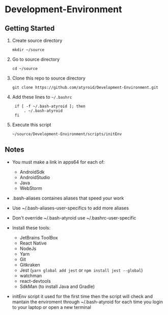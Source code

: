 # Development-Environment

## Getting Started

1. Create source directory

	`mkdir ~/source`

2. Go to source directory

	`cd ~/source`

3. Clone this repo to source directory

	`git clone https://github.com/atyroid/Development-Environment.git`

4. Add these lines to `~/.bashrc`

		if [ -f ~/.bash-atyroid ]; then
			. ~/.bash-atyroid
		fi

6.  Execute this script

	`~/source/Development-Environment/scripts/initEnv`

## Notes
- You must make a link in apps64 for each of:
	- AndroidSdk
	- AndroidStudio
	- Java
	- WebStorm
	
- .bash-aliases containes aliases that speed your work

- Use ~/.bash-aliases-user-specifics to add more aliases

- Don't override ~/.bash-atyroid use ~/.bashrc-user-specific

- Install these tools:
	- JetBrains ToolBox
	- React Native
	- NodeJs
	- Yarn
	- Git
	- Gitkraken
	- Jest (`yarn global add jest` or `npm install jest --global`)
	- watchman
	- react-devtools
	- SdkMan (to install Java and Gradle)
	
- initEnv script it used for the first time then the script will check and mantain the enviroment through ~/.bash-atyroid for each time you login to your laptop or open a new terminal

